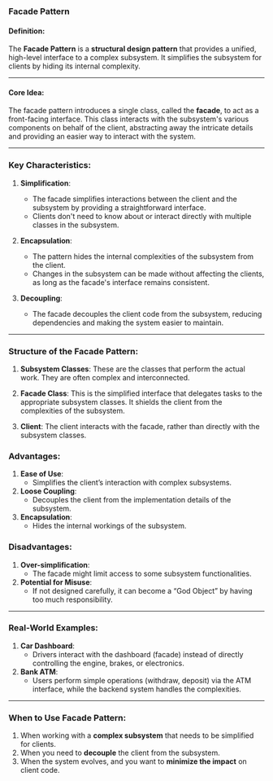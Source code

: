 ### **Facade Pattern**

#### **Definition**:
The **Facade Pattern** is a **structural design pattern** that provides a unified, high-level interface to a complex subsystem. It simplifies the subsystem for clients by hiding its internal complexity.

---

#### **Core Idea**:
The facade pattern introduces a single class, called the **facade**, to act as a front-facing interface. This class interacts with the subsystem's various components on behalf of the client, abstracting away the intricate details and providing an easier way to interact with the system.

---

### **Key Characteristics**:

1. **Simplification**:
    - The facade simplifies interactions between the client and the subsystem by providing a straightforward interface.
    - Clients don't need to know about or interact directly with multiple classes in the subsystem.

2. **Encapsulation**:
    - The pattern hides the internal complexities of the subsystem from the client.
    - Changes in the subsystem can be made without affecting the clients, as long as the facade's interface remains consistent.

3. **Decoupling**:
    - The facade decouples the client code from the subsystem, reducing dependencies and making the system easier to maintain.

---

### **Structure of the Facade Pattern**:

1. **Subsystem Classes**:
   These are the classes that perform the actual work. They are often complex and interconnected.

2. **Facade Class**:
   This is the simplified interface that delegates tasks to the appropriate subsystem classes. It shields the client from the complexities of the subsystem.

3. **Client**:
   The client interacts with the facade, rather than directly with the subsystem classes.



### **Advantages**:
1. **Ease of Use**:
    - Simplifies the client’s interaction with complex subsystems.
2. **Loose Coupling**:
    - Decouples the client from the implementation details of the subsystem.
3. **Encapsulation**:
    - Hides the internal workings of the subsystem.

### **Disadvantages**:
1. **Over-simplification**:
    - The facade might limit access to some subsystem functionalities.
2. **Potential for Misuse**:
    - If not designed carefully, it can become a “God Object” by having too much responsibility.

---

### **Real-World Examples**:
1. **Car Dashboard**:
    - Drivers interact with the dashboard (facade) instead of directly controlling the engine, brakes, or electronics.
2. **Bank ATM**:
    - Users perform simple operations (withdraw, deposit) via the ATM interface, while the backend system handles the complexities.

---

### **When to Use Facade Pattern**:
1. When working with a **complex subsystem** that needs to be simplified for clients.
2. When you need to **decouple** the client from the subsystem.
3. When the system evolves, and you want to **minimize the impact** on client code.